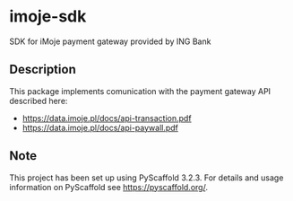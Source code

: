 # imoje-sdk

SDK for iMoje payment gateway provided by ING Bank

## Description

This package implements comunication with the payment gateway API described here:
  - https://data.imoje.pl/docs/api-transaction.pdf
  - https://data.imoje.pl/docs/api-paywall.pdf


## Note

This project has been set up using PyScaffold 3.2.3. For details and usage
information on PyScaffold see https://pyscaffold.org/.
